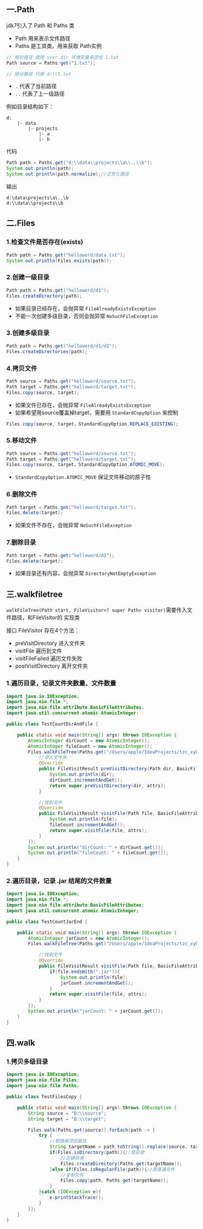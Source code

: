
## 一.Path
jdk7引入了 Path 和 Paths 类
 * Path 用来表示文件路径
 * Paths 是工具类，用来获取 Path实例
```java
// 相对路径 使用 user.dir 环境变量来定位 1.txt
Path source = Paths.get("1.txt");

// 绝对路径 代表 d:\\1.txt
```

 * `.` 代表了当前路径
 * `..` 代表了上一级路径

例如目录结构如下：
```
d:  
    |- data
        |- projects
            |- a
            |- b
```

代码
```java
Path path = Paths.get("d:\\data\\projects\\a\\..\\b");
System.out.println(path);
System.out.println(path.normalize);//正常化路径
```
输出
```
d:\data\projects\a\..\b
d:\\data\\projects\\b
```

## 二.Files

### 1.检查文件是否存在(exists)
```java
Path path = Paths.get("helloword/data.txt");
System.out.println(Files.exists(path));
```

### 2.创建一级目录
```java
Path path = Paths.get("helloword/d1");
Files.createDirectory(path);
```
 * 如果目录已经存在，会抛异常 `FileAlreadyExistsException`
 * 不能一次创建多级目录，否则会抛异常 `NoSuchFileException`

### 3.创建多级目录
```java
Path path = Paths.get("helloword/d1/d2");
Files.createDirectories(path);
```

### 4.拷贝文件
```java
Path source = Paths.get("helloword/source.txt");
Path target = Paths.get("helloword/target.txt");
Files.copy(source, target);
```
 * 如果文件已存在，会抛异常 `FileAlreadyExistsException`
 * 如果希望用source覆盖掉target，需要用 `StandardCopyOption` 来控制

```java
Files.copy(source, target，StandardCopyOption.REPLACE_EXISTING);
```

### 5.移动文件
```java
Path source = Paths.get("helloword/source.txt");
Path target = Paths.get("helloword/target.txt");
Files.copy(source, target，StandardCopyOption.ATOMIC_MOVE);
```
 * `StandardCopyOption.ATOMIC_MOVE` 保证文件移动的原子性

### 6.删除文件
```java
Path target = Paths.get("helloword/target.txt");
Files.delete(target);
```
* 如果文件不存在，会抛异常 `NoSuchFileException`

### 7.删除目录
```java
Path target = Paths.get("helloword/d1");
Files.delete(target);
```
* 如果目录还有内容，会抛异常 `DirectoryNotEmptyException`


## 三.walkfiletree
`walkFileTree(Path start, FileVisitor<? super Path> visitor)`需要传入文件路径，和FileVisitor的
实现类  

接口 FileVisitor 存在4个方法：
 * preVisitDirectory 进入文件夹
 * visitFile 遍历到文件
 * visitFileFailed 遍历文件失败
 * postVisitDirectory 离开文件夹

### 1.遍历目录，记录文件夹数量、文件数量
```java
import java.io.IOException;
import java.nio.file.*;
import java.nio.file.attribute.BasicFileAttributes;
import java.util.concurrent.atomic.AtomicInteger;

public class TestCountDirAndFile {

    public static void main(String[] args) throws IOException {
        AtomicInteger dirCount = new AtomicInteger();
        AtomicInteger fileCount = new AtomicInteger();
        Files.walkFileTree(Paths.get("/Users/apple/IdeaProjects/tzc_xyh"), new SimpleFileVisitor<Path>(){
            //进入文件夹
            @Override
            public FileVisitResult preVisitDirectory(Path dir, BasicFileAttributes attrs) throws IOException {
                System.out.println(dir);
                dirCount.incrementAndGet();
                return super.preVisitDirectory(dir, attrs);
            }

            //找到文件
            @Override
            public FileVisitResult visitFile(Path file, BasicFileAttributes attrs) throws IOException {
                System.out.println(file);
                fileCount.incrementAndGet();
                return super.visitFile(file, attrs);
            }
        });
        System.out.println("dirCount: " + dirCount.get());
        System.out.println("fileCount: " + fileCount.get());
    }
}

```

### 2.遍历目录，记录 .jar 结尾的文件数量
```java
import java.io.IOException;
import java.nio.file.*;
import java.nio.file.attribute.BasicFileAttributes;
import java.util.concurrent.atomic.AtomicInteger;

public class TestCountJarEnd {

    public static void main(String[] args) throws IOException {
        AtomicInteger jarCount = new AtomicInteger();
        Files.walkFileTree(Paths.get("/Users/apple/IdeaProjects/tzc_xyh"), new SimpleFileVisitor<Path>(){

            //找到文件
            @Override
            public FileVisitResult visitFile(Path file, BasicFileAttributes attrs) throws IOException {
                if(file.endsWith(".jar")){
                    System.out.println(file);
                    jarCount.incrementAndGet();
                }
                return super.visitFile(file, attrs);
            }
        });
        System.out.println("jarCount: " + jarCount.get());
    }
}

```

## 四.walk

### 1.拷贝多级目录
```java
import java.io.IOException;
import java.nio.file.Files;
import java.nio.file.Paths;

public class TestFilesCopy {

    public static void main(String[] args) throws IOException {
        String source = "D:\\source";
        String target = "D:\\target";

        Files.walk(Paths.get(source)).forEach(path -> {
            try {
                //替换掉顶层路径
                String targetName = path.toString().replace(source, target);
                if(Files.isDirectory(path)){//是目录
                    //创建目录
                    Files.createDirectory(Paths.get(targetName));
                }else if(Files.isRegularFile(path)){//是普通文件
                    //复制文件
                    Files.copy(path, Paths.get(targetName));
                }
            }catch (IOException e){
                e.printStackTrace();
            }
        });
    }
}

```

